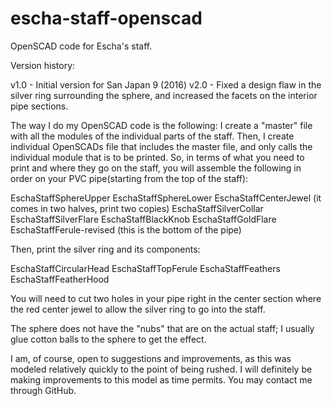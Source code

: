 # escha-staff-openscad

OpenSCAD code for Escha's staff.

Version history:

v1.0 - Initial version for San Japan 9 (2016)
v2.0 - Fixed a design flaw in the silver ring surrounding the sphere, and increased the facets on the interior pipe sections.

The way I do my OpenSCAD code is the following:  I create a "master" file with all the modules of the individual parts of the staff.  Then, I create individual OpenSCADs file that includes the master file, and only calls the individual module that is to be printed.  So, in terms of
what you need to print and where they go on the staff, you will assemble the following in order on your PVC pipe(starting from the top of the staff):

EschaStaffSphereUpper
EschaStaffSphereLower
EschaStaffCenterJewel (it comes in two halves, print two copies)
EschaStaffSilverCollar
EschaStaffSilverFlare
EschaStaffBlackKnob
EschaStaffGoldFlare
EschaStaffFerule-revised (this is the bottom of the pipe)

Then, print the silver ring and its components:

EschaStaffCircularHead
EschaStaffTopFerule
EschaStaffFeathers
EschaStaffFeatherHood

You will need to cut two holes in your pipe right in the center section where the red center jewel to allow the silver ring to go into the staff.

The sphere does not have the "nubs" that are on the actual staff; I usually glue cotton balls to the sphere to get the effect.

I am, of course, open to suggestions and improvements, as this was modeled relatively quickly to the point of being rushed.  I will definitely be making improvements to this model as time permits.  You may contact me through GitHub.